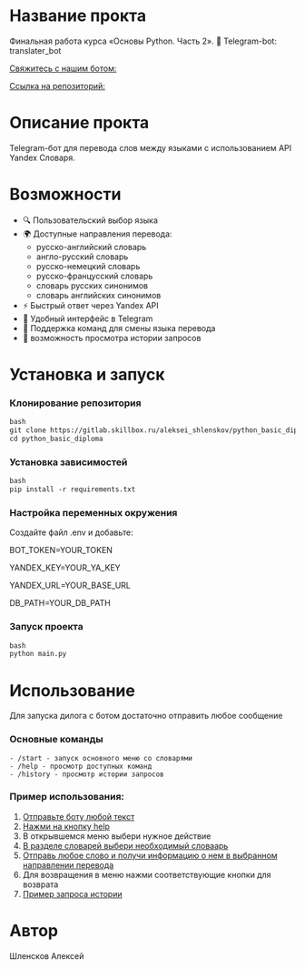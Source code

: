 # Название прокта
Финальная работа курса «Основы Python. Часть 2».
🤖 Telegram-bot: translater_bot

 [Свяжитесь с нашим ботом:](https://t.me/about_word_bot)

 [Ссылка на репозиторий:](https://github.com/alekfo/about_word_bot)

# Описание прокта
Telegram-бот для перевода слов между языками с 
использованием API Yandex Словаря.

# Возможности

- 🔍 Пользовательский выбор языка
- 🌍 Доступные направления перевода:
  - русско-английский словарь
  - англо-русский словарь
  - русско-немецкий словарь
  - русско-францусский словарь
  - словарь русских синонимов
  - словарь английских синонимов
- ⚡ Быстрый ответ через Yandex API
- 📱 Удобный интерфейс в Telegram
- 🎯 Поддержка команд для смены языка перевода
- 💾 возможность просмотра истории запросов 

# Установка и запуск

### Клонирование репозитория
```markdown
bash
git clone https://gitlab.skillbox.ru/aleksei_shlenskov/python_basic_diploma.git
cd python_basic_diploma
```

### Установка зависимостей
```markdown
bash
pip install -r requirements.txt
```
### Настройка переменных окружения
Создайте файл .env и добавьте:

BOT_TOKEN=YOUR_TOKEN

YANDEX_KEY=YOUR_YA_KEY

YANDEX_URL=YOUR_BASE_URL

DB_PATH=YOUR_DB_PATH


### Запуск проекта
```markdown
bash
python main.py
```
# Использование
Для запуска дилога с ботом достаточно отправить любое сообщение
### Основные команды
    - /start - запуск основного меню со словарями
    - /help - просмотр доступных команд
    - /history - просмотр истории запросов
### Пример использования:
1. [Отправьте боту любой текст](screenshots\start.png)
2. [Нажми на кнопку help](screenshots\main_menu.png)
3. В открывшемся меню выбери нужное действие
4. [В разделе словарей выбери необходимый словаарь](screenshots\langs.png)
5. [Отправь любое слово и получи информацию о нем в выбранном направлении перевода](screenshots\results.png)
6. Для возвращения в меню нажми соответствующие кнопки для возврата
7. [Пример запроса истории](screenshots\history.png)

# Автор
Шленсков Алексей



